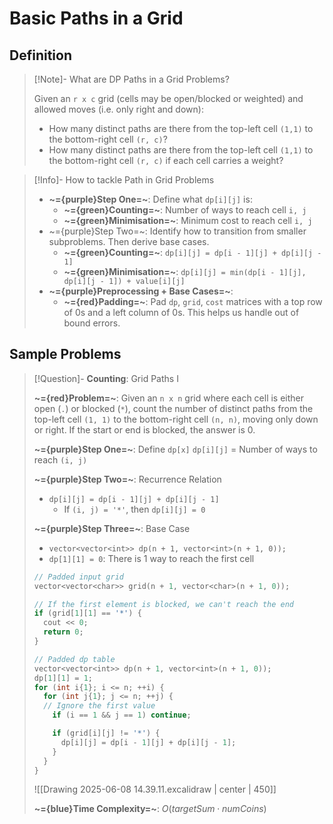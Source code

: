 # Basic Paths in a Grid

## Definition

>[!Note]- What are DP Paths in a Grid Problems?
> <!-- Multiline -->
> Given an `r x c` grid (cells may be open/blocked or weighted) and allowed moves (i.e. only right and down):
> * How many distinct paths are there from the top-left cell `(1,1)` to the bottom-right cell `(r, c)`?
> * How many distinct paths are there from the top-left cell `(1,1)` to the bottom-right cell `(r, c)` if each cell carries a weight?

>[!Info]- How to tackle Path in Grid Problems
> <!-- Multiline -->
> * **~={purple}Step One=~**: Define what `dp[i][j]` is:
> 	* **~={green}Counting=~**: Number of ways to reach cell `i, j`
> 	* **~={green}Minimisation=~**: Minimum cost to reach cell `i, j`
> * ~={purple}Step Two=~: Identify how to transition from smaller subproblems. Then derive base cases.
> 	* **~={green}Counting=~**: `dp[i][j] = dp[i - 1][j] + dp[i][j - 1]`
> 	* **~={green}Minimisation=~**: `dp[i][j] = min(dp[i - 1][j], dp[i][j - 1]) + value[i][j]`
> * **~={purple}Preprocessing + Base Cases=~**:
> 	* **~={red}Padding=~**: Pad `dp`, `grid`, `cost` matrices with a top row of 0s and a left column of 0s. This helps us handle out of bound errors.

## Sample Problems

>[!Question]- **Counting**: Grid Paths I
> <!-- Multiline -->
> **~={red}Problem=~**: Given an `n x n` grid where each cell is either open (`.`) or blocked (`*`), count the number of distinct paths from the top-left cell `(1, 1)` to the bottom-right cell `(n, n)`, moving only down or right. If the start or end is blocked, the answer is 0.
> 
> **~={purple}Step One=~**: Define `dp[x]`
> `dp[i][j]` = Number of ways to reach `(i, j)`
> 
> **~={purple}Step Two=~**: Recurrence Relation
> * `dp[i][j] = dp[i - 1][j] + dp[i][j - 1]`
> 	* If `(i, j) = '*'`, then `dp[i][j] = 0`
> 
>
> **~={purple}Step Three=~**: Base Case
> * `vector<vector<int​>​> dp(n + 1, vector<int​>(n + 1, 0));`
> * `dp[1][1] = 0`: There is 1 way to reach the first cell
> 
> ```cpp
> // Padded input grid
> vector<vector<char​>​> grid(n + 1, vector<char​>(n + 1, 0));
> 
> // If the first element is blocked, we can't reach the end
> if (grid[1][1] == '*') {
>   cout << 0;
>   return 0;
> }
> 
> // Padded dp table
> vector<vector<int​>> dp(n + 1, vector<int​>(n + 1, 0));
> dp[1][1] = 1;
> for (int i{1}; i <= n; ++i) {
>   for (int j{1}; j <= n; ++j) {
> 	// Ignore the first value
>     if (i == 1 && j == 1) continue;
> 
>     if (grid[i][j] != '*') {
>       dp[i][j] = dp[i - 1][j] + dp[i][j - 1];
>     }
>   }
> }
>```
>
> ![[Drawing 2025-06-08 14.39.11.excalidraw | center | 450]]
>
>**~={blue}Time Complexity=~**: $O(targetSum \cdot numCoins)$
